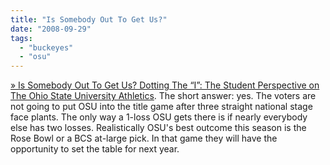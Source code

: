 ```yaml
---
title: "Is Somebody Out To Get Us?"
date: "2008-09-29"
tags: 
  - "buckeyes"
  - "osu"
---
```


[» Is Somebody Out To Get Us? Dotting The “I”: The Student Perspective on The Ohio State University Athletics](http://dottingthei.com/index.php/is-somebody-out-to-get-us/). The short answer: yes. The voters are not going to put OSU into the title game after three straight national stage face plants. The only way a 1-loss OSU gets there is if nearly everybody else has two losses. Realistically OSU's best outcome this season is the Rose Bowl or a BCS at-large pick. In that game they will have the opportunity to set the table for next year.
